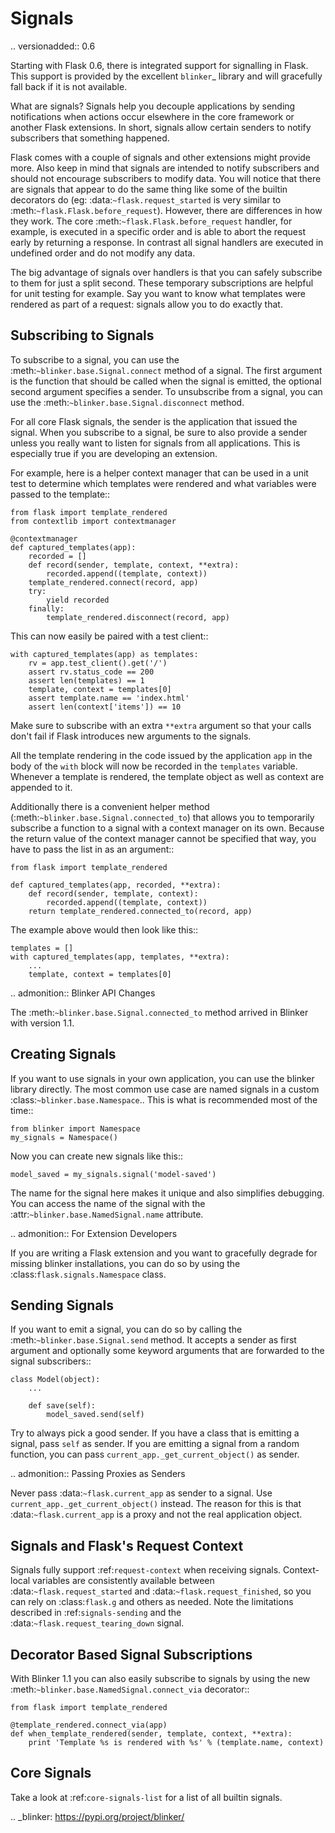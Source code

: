 
# Signals

.. versionadded:: 0.6

Starting with Flask 0.6, there is integrated support for signalling in
Flask. This support is provided by the excellent `blinker`\_ library and
will gracefully fall back if it is not available.

What are signals? Signals help you decouple applications by sending
notifications when actions occur elsewhere in the core framework or
another Flask extensions. In short, signals allow certain senders to
notify subscribers that something happened.

Flask comes with a couple of signals and other extensions might provide
more. Also keep in mind that signals are intended to notify subscribers
and should not encourage subscribers to modify data. You will notice that
there are signals that appear to do the same thing like some of the
builtin decorators do (eg: :data:`~flask.request_started` is very similar
to :meth:`~flask.Flask.before_request`). However, there are differences in
how they work. The core :meth:`~flask.Flask.before_request` handler, for
example, is executed in a specific order and is able to abort the request
early by returning a response. In contrast all signal handlers are
executed in undefined order and do not modify any data.

The big advantage of signals over handlers is that you can safely
subscribe to them for just a split second. These temporary
subscriptions are helpful for unit testing for example. Say you want to
know what templates were rendered as part of a request: signals allow you
to do exactly that.

## Subscribing to Signals

To subscribe to a signal, you can use the
:meth:`~blinker.base.Signal.connect` method of a signal. The first
argument is the function that should be called when the signal is emitted,
the optional second argument specifies a sender. To unsubscribe from a
signal, you can use the :meth:`~blinker.base.Signal.disconnect` method.

For all core Flask signals, the sender is the application that issued the
signal. When you subscribe to a signal, be sure to also provide a sender
unless you really want to listen for signals from all applications. This is
especially true if you are developing an extension.

For example, here is a helper context manager that can be used in a unit test
to determine which templates were rendered and what variables were passed
to the template::

    from flask import template_rendered
    from contextlib import contextmanager

    @contextmanager
    def captured_templates(app):
        recorded = []
        def record(sender, template, context, **extra):
            recorded.append((template, context))
        template_rendered.connect(record, app)
        try:
            yield recorded
        finally:
            template_rendered.disconnect(record, app)

This can now easily be paired with a test client::

    with captured_templates(app) as templates:
        rv = app.test_client().get('/')
        assert rv.status_code == 200
        assert len(templates) == 1
        template, context = templates[0]
        assert template.name == 'index.html'
        assert len(context['items']) == 10

Make sure to subscribe with an extra `**extra` argument so that your
calls don't fail if Flask introduces new arguments to the signals.

All the template rendering in the code issued by the application `app`
in the body of the `with` block will now be recorded in the `templates`
variable. Whenever a template is rendered, the template object as well as
context are appended to it.

Additionally there is a convenient helper method
(:meth:`~blinker.base.Signal.connected_to`) that allows you to
temporarily subscribe a function to a signal with a context manager on
its own. Because the return value of the context manager cannot be
specified that way, you have to pass the list in as an argument::

    from flask import template_rendered

    def captured_templates(app, recorded, **extra):
        def record(sender, template, context):
            recorded.append((template, context))
        return template_rendered.connected_to(record, app)

The example above would then look like this::

    templates = []
    with captured_templates(app, templates, **extra):
        ...
        template, context = templates[0]

.. admonition:: Blinker API Changes

The :meth:`~blinker.base.Signal.connected_to` method arrived in Blinker
with version 1.1.

## Creating Signals

If you want to use signals in your own application, you can use the
blinker library directly. The most common use case are named signals in a
custom :class:`~blinker.base.Namespace`.. This is what is recommended
most of the time::

    from blinker import Namespace
    my_signals = Namespace()

Now you can create new signals like this::

    model_saved = my_signals.signal('model-saved')

The name for the signal here makes it unique and also simplifies
debugging. You can access the name of the signal with the
:attr:`~blinker.base.NamedSignal.name` attribute.

.. admonition:: For Extension Developers

If you are writing a Flask extension and you want to gracefully degrade for
missing blinker installations, you can do so by using the
:class:`flask.signals.Namespace` class.


## Sending Signals

If you want to emit a signal, you can do so by calling the
:meth:`~blinker.base.Signal.send` method. It accepts a sender as first
argument and optionally some keyword arguments that are forwarded to the
signal subscribers::

    class Model(object):
        ...

        def save(self):
            model_saved.send(self)

Try to always pick a good sender. If you have a class that is emitting a
signal, pass `self` as sender. If you are emitting a signal from a random
function, you can pass `current_app._get_current_object()` as sender.

.. admonition:: Passing Proxies as Senders

Never pass :data:`~flask.current_app` as sender to a signal. Use
`current_app._get_current_object()` instead. The reason for this is
that :data:`~flask.current_app` is a proxy and not the real application
object.

## Signals and Flask's Request Context

Signals fully support :ref:`request-context` when receiving signals.
Context-local variables are consistently available between
:data:`~flask.request_started` and :data:`~flask.request_finished`, so you can
rely on :class:`flask.g` and others as needed. Note the limitations described
in :ref:`signals-sending` and the :data:`~flask.request_tearing_down` signal.

## Decorator Based Signal Subscriptions

With Blinker 1.1 you can also easily subscribe to signals by using the new
:meth:`~blinker.base.NamedSignal.connect_via` decorator::

    from flask import template_rendered

    @template_rendered.connect_via(app)
    def when_template_rendered(sender, template, context, **extra):
        print 'Template %s is rendered with %s' % (template.name, context)

## Core Signals

Take a look at :ref:`core-signals-list` for a list of all builtin signals.

.. \_blinker: https://pypi.org/project/blinker/
